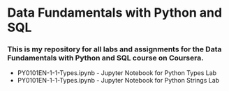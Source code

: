 # Data Fundamentals with Python and SQL
### This is my repository for all labs and assignments for the Data Fundamentals with Python and SQL course on Coursera.

- PY0101EN-1-1-Types.ipynb - Jupyter Notebook for Python Types Lab
- PY0101EN-1-1-Types.ipynb - Jupyter Notebook for Python Strings Lab
